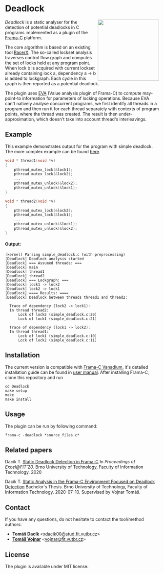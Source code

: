 # Deadlock

<img align="right" width="200" src="http://excel.fit.vutbr.cz/submissions/2020/012/12_nahled.png">

*Deadlock* is a static analyser for the detection of potential deadlocks in C programs implemented as a plugin of the [Frama-C](http://frama-c.com/) platform.

The core algorithm is based on an existing tool [RacerX](https://web.stanford.edu/~engler/racerx-sosp03.pdf). The so-called lockset analysis traverses control flow graph and computes the set of locks held at any program point. When lock b is acquired with current lockset already containing lock a, dependency a -> b is added to lockgraph. Each cycle in this graph is then reported as a potential deadlock.

The plugin uses [EVA](http://frama-c.com/value.html) (Value analysis plugin of Frama-C) to compute may-point-to information for parameters of locking operations. Because EVA can't natively analyse concurrent programs, we first identify all threads in a program and then run it for each thread separately with contexts of program points, where the thread was created. The result is then under-approximation, which doesn't take into account thread's interleavings. 

## Example
This example demonstrates output for the program with simple deadlock. The more complex example can be found [here](https://github.com/TDacik/Deadlock/wiki/example).
 
```C
void * thread1(void *v)
{
    pthread_mutex_lock(&lock1);
    pthread_mutex_lock(&lock2);
    ...
    pthread_mutex_unlock(&lock2);
    pthread_mutex_unlock(&lock1);
}

void * thread2(void *v)
{
    pthread_mutex_lock(&lock2);
    pthread_mutex_lock(&lock1);
    ...
    pthread_mutex_unlock(&lock1);
    pthread_mutex_unlock(&lock2);
}
```
#### Output:
```
[kernel] Parsing simple_deadlock.c (with preprocessing)
[Deadlock] Deadlock analysis started
[Deadlock] === Assumed threads: ===
[Deadlock] main
[Deadlock] thread1
[Deadlock] thread2
[Deadlock] === Lockgraph: ===
[Deadlock] lock1 -> lock2
[Deadlock] lock2 -> lock1
[Deadlock] ==== Results: ====
[Deadlock] Deadlock between threads thread1 and thread2:
  
  Trace of dependency (lock2 -> lock1):
  In thread thread2:
      Lock of lock2 (simple_deadlock.c:20)
      Lock of lock1 (simple_deadlock.c:21)
  
  Trace of dependency (lock1 -> lock2):
  In thread thread1:
      Lock of lock1 (simple_deadlock.c:10)
      Lock of lock2 (simple_deadlock.c:11)
```

## Installation
The current version is compatible with [Frama-C Vanadium](https://frama-c.com/fc-versions/vanadium.html), it's detailed installation guide can be found in [user manual](https://git.frama-c.com/pub/frama-c/blob/master/INSTALL.md).
After installing Frama-C, clone this repository and run 

```
cd Deadlock
make setup
make
make install
```

## Usage
The plugin can be run by following command: 
``` 
frama-c -deadlock *source_files.c*
``` 

## Related papers
Dacík T. [Static Deadlock Detection in Frama-C](http://excel.fit.vutbr.cz/submissions/2020/012/12.pdf) In *Proceedings of Excel@FIT'20*. Brno University of Technology, Faculty of Information Technology. 2020

Dacík T. [Static Analysis in the Frama-C Environment Focused on Deadlock Detection](https://www.fit.vut.cz/study/thesis/22928/.en) Bachelor's Thesis. Brno University of Technology, Faculty of Information Technology. 2020-07-10. Supervised by Vojnar Tomáš.

## Contact
If you have any questions, do not hesitate to contact the tool/method authors:
* **Tomáš Dacík** <[xdacik00@stud.fit.vutbr.cz](mailto:xdacik00@stud.fit.vutbr.cz)>
* [**Tomáš Vojnar**](https://www.fit.vut.cz/person/vojnar/) <[vojnar@fit.vutbr.cz](mailto:vojnar@fit.vutbr.cz)>

## License
The plugin is available under MIT license.
